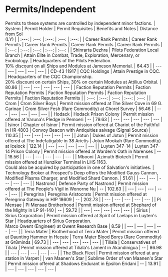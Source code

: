 # Permits/Independent
Permits to these systems are controlled by independent minor factions.
| System | Permit Holder | Permit Requisites | Benefits and Notes | Distance from Sol<br>(LY) |
| :---: | :---: | :---: | :---: | :---: |
| Career Rank Permits | Career Rank Permits | Career Rank Permits | Career Rank Permits | Career Rank Permits |
| :---: | :---: | :---: | :---: | :---: |
| Shinrarta Dezhra | Pilots Federation Local Branch | Attain Elite in Combat, Trade, Exploration, Mercenary, or Exobiology. | Headquarters of the Pilots Federation.<br>10% discount on all Ships and Modules at Jameson Memorial. | 64.43 |
| --- | --- | --- | --- | --- |
| CD-43 11917 | CQC Holdings | Attain Prestige in CQC. | Headquarters of the CQC Championship.<br>20% discount on certain Ships, 30% on certain Modules at Attilius Orbital. | 80.86 |
| --- | --- | --- | --- | --- |
| Faction Reputation Permits | Faction Reputation Permits | Faction Reputation Permits | Faction Reputation Permits | Faction Reputation Permits |
| :---: | :---: | :---: | :---: | :---: |
| Crom | Crom Silver Boys | Permit mission offered at The Silver Cove in 69 G. Carinae | Crom Silver Fesh (Rare Commodity) at Chorel Survey | 56.46 |
| --- | --- | --- | --- | --- |
| Hodack | Hodack Prison Colony | Permit mission offered at Varuna's Pledge in Pemoeri | -- | 79.63 |
| --- | --- | --- | --- | --- |
| Isinor | Chapter of Isinor | Permit mission offered at Chariot of the Faithful in HR 4803 | Convoy Beacon with Antiquities salvage (Signal Source) | 110.35 |
| --- | --- | --- | --- | --- |
| Jotun | Dukes of Jotun | Permit mission offered at The Indefatigable in 38 Arietis | Jotun Mookah (Rare Commodity) at Icelock | 122.14 |
| --- | --- | --- | --- | --- |
| Luyten 347-14 | Luyten 347-14 Prison Colony | Permit mission offered at Warden's Oath in Narenses | -- | 18.56 |
| --- | --- | --- | --- | --- |
| Mbooni | Azimuth Biotech | Permit mission offered at Hunziker Terminal in LHS 1163.<br>Could also be acquired by participation in one of Salvation's initiatives. | Technology Broker at Prospect's Deep offers the Modified Gauss Cannon, Modified Plasma Charger, and Modified Shard Cannon. | 51.61 |
| --- | --- | --- | --- | --- |
| Nastrond | Defence Party of Nastrond | Permit mission offered at The People's Vigil in Wonorne Nu | -- | 102.63 |
| --- | --- | --- | --- | --- |
| Peregrina | Peregrina Aristocrats | Permit mission offered at Peregrina Gateway in HIP 18609 | -- | 202.73 |
| --- | --- | --- | --- | --- |
| Pi Mensae | Pi Mensae Brotherhood | Permit mission offered at Shephard of the Mighty in LP 91-140 | -- | 59.72 |
| --- | --- | --- | --- | --- |
| Sirius | Sirius Corporation | Permit mission offered at Spirit of Laelaps in Luyten's Star | Headquarters of Sirius Corporation.<br>Marco Qwent (Engineer) at Qwent Research Base | 8.59 |
| --- | --- | --- | --- | --- |
| Terra Mater | Brotherhood of Terra Mater | Permit mission offered at Daunting Hammer in Hecate | Terra Mater Blood Bores (Rare Commodity) at Gr8minds | 69.73 |
| --- | --- | --- | --- | --- |
| Tiliala | Conservatives of Tiliala | Permit mission offered at Tiliala's Lament in Akandinigua | -- | 86.98 |
| --- | --- | --- | --- | --- |
| The Black Fleet | Permit mission offered at any station in Varpet |
| van Maanen's Star | Sublime Order of van Maanen's Star | Permit mission offered at Shadows Endurant in Epsilon Eridani | -- | 13.91 |
| --- | --- | --- | --- | --- |